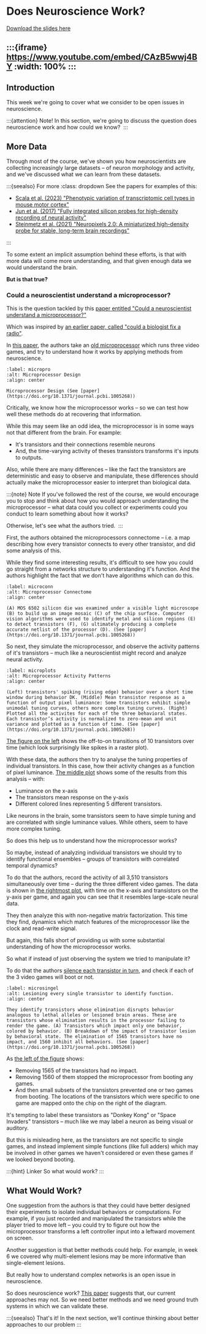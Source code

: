 # Does Neuroscience Work?

[Download the slides here](W9-V0-does-neuroscience-work.pptx)

:::{iframe} https://www.youtube.com/embed/CAzB5wwj4BY
:width: 100%
:::
---

## Introduction

This week we're going to cover what we consider to be open issues in neuroscience. 

:::{attention} Note!
In this section, we're  going to discuss the question does neuroscience work and how could we know? 
:::

## More Data

Through most of the course, we've shown you how neuroscientists are collecting increasingly large datasets – of neuron morphology and activity, and we've discussed what we can learn from these datasets.

:::{seealso} For more
:class: dropdown
See the papers for examples of this: 
* [Scala et al. (2023) "Phenotypic variation of transcriptomic cell types in mouse motor cortex"](https://doi.org/10.1038/s41586-020-2907-3)
* [Jun et al. (2017) "Fully integrated silicon probes for high-density recording of neural activity"](https://doi.org/10.1038/nature24636)
* [Steinmetz et al. (2021) "Neuropixels 2.0: A miniaturized high-density probe for stable, long-term brain recordings"](https://doi.org/10.1126/science.abf4588)

:::

To some extent an implicit assumption behind these efforts, is that with more data will come more understanding, and that given enough data we would understand the brain. 

**But is that true?** 

### Could a neuroscientist understand a microprocessor?

This is the question tackled by this [paper entitled "Could a neuroscientist understand a microprocessor?"](https://doi.org/10.1371/journal.pcbi.1005268)

Which was inspired by [an earlier paper, called "could a biologist fix a radio"](https://doi.org/10.1016/S1535-6108(02)00133-2). 

In [this paper](https://doi.org/10.1371/journal.pcbi.1005268), the authors take an [old microprocessor](#micropro) which runs three video games, and try to understand how it works by applying methods from neuroscience. 

```{figure} micro.png
:label: micropro
:alt: Microprocessor Design
:align: center

Microprocessor Design (See [paper](https://doi.org/10.1371/journal.pcbi.1005268))
```

Critically, we know how the microprocessor works – so we can test how well these methods do at recovering that information. 

While this may seem like an odd idea, the microprocessor is in some ways not that different from the brain. For example:

* It's transistors and their connections resemble neurons 
* And, the time-varying activity of theses transistors transforms it's inputs to outputs. 

Also, while there are many differences – like the fact the transistors are deterministic and easy to observe and manipulate, these differences should actually make the microprocessor easier to interpret than biological data. 

:::{note} Note
If you've followed the rest of the course, we would encourage you to stop and think about how you would approach understanding the microprocessor – what data could you collect or experiments could you conduct to learn something about how it works? 

Otherwise, let's see what the authors tried. 
:::

First, the authors obtained the microprocessors connectome – i.e. a map describing how every transistor connects to every other transistor, and did some analysis of this. 

While they find some interesting results, it's difficult to see how you could go straight from a networks structure to understanding it's function. And the authors highlight the fact that we don't have algorithms which can do this. 

```{figure} conn.png
:label: microconn
:alt: Microprocessor Connectome
:align: center

(A) MOS 6502 silicon die was examined under a visible light microscope (B) to build up an image mosaic (C) of the chip surface. Computer vision algorithms were used to identify metal and silicon regions (E) to detect transistors (F), (G) ultimately producing a complete accurate netlist of the processor (D). (See [paper](https://doi.org/10.1371/journal.pcbi.1005268))
```

So next, they simulate the microprocessor, and observe the activity patterns of it's transistors – much like a neuroscientist might record and analyze neural activity. 

```{figure} mplots.png
:label: microplots
:alt: Microprocessor Activity Patterns
:align: center

(Left) transistors' spiking (rising edge) behavior over a short time window during behavior DK. (Middle) Mean transistor response as a function of output pixel luminance: Some transistors exhibit simple unimodal tuning curves, others more complex tuning curves. (Right) Plotted all the activites for each of the three behavioral states. Each transistor’s activity is normalized to zero-mean and unit variance and plotted as a function of time. (See [paper](https://doi.org/10.1371/journal.pcbi.1005268))
```

[The figure on the left](#microplots) shows the off-to-on transitions of 10 transistors over time (which look surprisingly like spikes in a raster plot). 

With these data, the authors then try to analyse the tuning properties of individual transistors. In this case, how their activity changes as a function of pixel luminance. [The middle plot](#microplots) shows some of the results from this analysis – with:
* Luminance on the x-axis
* The transistors mean response on the y-axis
* Different colored lines representing 5 different transistors. 

Like neurons in the brain, some transistors seem to have simple tuning and are correlated with single luminance values. While others, seem to have more complex tuning.

So does this help us to understand how the microprocessor works? 

So maybe, instead of analyzing individual transistors we should try to identify functional ensembles – groups of transistors with correlated temporal dynamics? 

To do that the authors, record the activity of all 3,510 transistors simultaneously over time – during the three different video games. The data is shown in [the rightmost plot](#microplots), with time on the x-axis and transistors on the y-axis per game, and again you can see that it resembles large-scale neural data. 

They then analyze this with non-negative matrix factorization. This time they find, dynamics which match features of the microprocessor like the clock and read-write signal. 

But again, this falls short of providing us with some substantial understanding of how the microprocessor works. 

So what if instead of just observing the system we tried to manipulate it?

To do that the authors [silence each transistor in turn](#microsingel), and check if each of the 3 video games will boot or not. 

```{figure} singel.png
:label: microsingel
:alt: Lesioning every single transistor to identify function.
:align: center

They identify transistors whose elimination disrupts behavior analogous to lethal alleles or lesioned brain areas. These are transistors whose elimination results in the processor failing to render the game. (A) Transistors which impact only one behavior, colored by behavior. (B) Breakdown of the impact of transistor lesion by behavioral state. The elimination of 1565 transistors have no impact, and 1560 inhibit all behaviors. (See [paper](https://doi.org/10.1371/journal.pcbi.1005268))
```

As [the left of the figure](#microsingel) shows:

* Removing 1565 of the transistors had no impact. 
* Removing 1560 of them stopped the microprocessor from booting any games. 
* And then small subsets of the transistors prevented one or two games from booting. The locations of the transistors which were specific to one game are mapped onto the chip on the right of the diagram. 

It's tempting to label these transistors as "Donkey Kong" or "Space Invaders" transistors – much like we may label a neuron as being visual or auditory. 

But this is misleading here, as the transistors are not specific to single games, and instead implement simple functions (like full adders) which may be involved in other games we haven't considered or even these games if we looked beyond booting.

:::{hint} Linker
So what would work?
:::

## What Would Work?

One suggestion from the authors is that they could have better designed their experiments to isolate individual behaviors or computations. For example, if you just recorded and manipulated the transistors while the player tried to move left – you could try to figure out how the microprocessor transforms a left controller input into a leftward movement on screen. 

Another suggestion is that better methods could help. For example, in week 6 we covered why multi-element lesions may be more informative than single-element lesions. 

But really how to understand complex networks is an open issue in neuroscience. 

So does neuroscience work? [This paper](https://doi.org/10.1371/journal.pcbi.1005268) suggests that, our current approaches may not. So we need better methods and we need ground truth systems in which we can validate these. 

:::{seealso} That's it!
In the next section, we’ll continue thinking about better approaches to our problem
:::